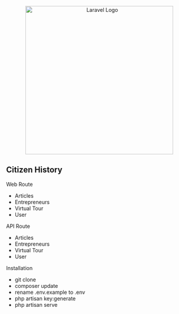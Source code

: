 <p align="center"><a href="https://laravel.com" target="_blank"><img src="https://raw.githubusercontent.com/laravel/art/master/logo-lockup/5%20SVG/2%20CMYK/1%20Full%20Color/laravel-logolockup-cmyk-red.svg" width="400" alt="Laravel Logo"></a></p>

## Citizen History

Web Route

-   Articles
-   Entrepreneurs
-   Virtual Tour
-   User

API Route

-   Articles
-   Entrepreneurs
-   Virtual Tour
-   User

Installation

-   git clone
-   composer update
-   rename .env.example to .env
-   php artisan key:generate
-   php artisan serve
